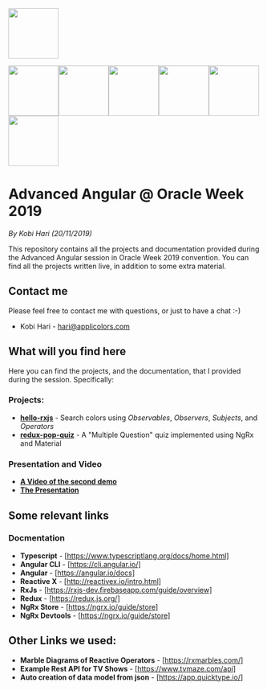 <img src="https://github.com/kobi2294/OracleWeek2019/blob/master/presentations/Logo.png" data-canonical-src="https://github.com/kobi2294/OracleWeek2019/blob/master/presentations/Logo.png" height="100">

<img src="https://github.com/kobi2294/OracleWeek2019/blob/master/presentations/Angular.png" data-canonical-src="https://github.com/kobi2294/OracleWeek2019/blob/master/presentations/Angular.png" height="100"><img src="https://github.com/kobi2294/OracleWeek2019/blob/master/presentations/RxJS.png" data-canonical-src="https://github.com/kobi2294/OracleWeek2019/blob/master/presentations/RxJS.png" height="100"><img src="https://github.com/kobi2294/OracleWeek2019/blob/master/presentations/Material.png" data-canonical-src="https://github.com/kobi2294/OracleWeek2019/blob/master/presentations/Material.png" height="100"><img src="https://github.com/kobi2294/OracleWeek2019/blob/master/presentations/Angular Material.png" data-canonical-src="https://github.com/kobi2294/OracleWeek2019/blob/master/presentations/Angular Material.png" height="100"><img src="https://github.com/kobi2294/OracleWeek2019/blob/master/presentations/Redux.png" data-canonical-src="https://github.com/kobi2294/OracleWeek2019/blob/master/presentations/Redux.png" height="100"><img src="https://github.com/kobi2294/OracleWeek2019/blob/master/presentations/NgRx.png" data-canonical-src="https://github.com/kobi2294/OracleWeek2019/blob/master/presentations/NgRx.png" height="100">

# Advanced Angular @ Oracle Week 2019
*By Kobi Hari (20/11/2019)*

This repository contains all the projects and documentation provided during the Advanced Angular session in Oracle Week 2019 convention. You can find all the projects written live, in addition to some extra material.

## Contact me
Please feel free to contact me with questions, or just to have a chat :-)
- Kobi Hari - hari@applicolors.com

## What will you find here
Here you can find the projects, and the documentation, that I provided during the session. 
Specifically:
### Projects:
- [**hello-rxjs**](https://github.com/kobi2294/OracleWeek2019/tree/master/projects/hello-rxjs) - Search colors using *Observables*, *Observers*, *Subjects*, and *Operators*
- [**redux-pop-quiz**](https://github.com/kobi2294/OracleWeek2019/tree/master/projects/redux-pop-quiz) - A "Multiple Question" quiz implemented using NgRx and Material

### Presentation and Video
- [**A Video of the second demo**](https://www.dropbox.com/s/u7tmy6bikyx47vn/ORACLE%20WEEK%202019.mp4?dl=0)
- [**The Presentation**](https://github.com/kobi2294/OracleWeek2019/blob/master/presentations/Presentation.pdf)

## Some relevant links
### Docmentation
- **Typescript** - [https://www.typescriptlang.org/docs/home.html]
- **Angular CLI** - [https://cli.angular.io/]
- **Angular** - [https://angular.io/docs]
- **Reactive X** - [http://reactivex.io/intro.html]
- **RxJs** - [https://rxjs-dev.firebaseapp.com/guide/overview]
- **Redux** - [https://redux.js.org/]
- **NgRx Store** - [https://ngrx.io/guide/store]
- **NgRx Devtools** - [https://ngrx.io/guide/store]

## Other Links we used:
- **Marble Diagrams of Reactive Operators** - [https://rxmarbles.com/]
- **Example Rest API for TV Shows** - [https://www.tvmaze.com/api]
- **Auto creation of data model from json** - [https://app.quicktype.io/]


